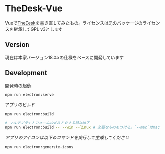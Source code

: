 # TheDesk-Vue
Vueで[TheDesk][cutls/TheDesk]を書き直してみたもの。ライセンスは元のパッケージのライセンスを継承して[GPL v3](LICENSE)とします

## Version
現在は本家バージョン18.3.xの仕様をベースに開発しています

## Development
開発時の起動
```sh
npm run electron:serve
```

アプリのビルド
```sh
npm run electron:build

# マルチプラットフォームのビルドをする時は以下
npm run electron:build -- --win --linux # 必要なものをつける。`--mac`はmacOS上でなければビルドできない
```

_アプリのアイコンは以下のコマンドを実行して生成してください_
```sh
npm run electron:generate-icons
```


[cutls/TheDesk]: https://github.com/cutls/TheDesk
